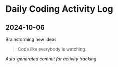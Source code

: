 # Daily Coding Activity Log

## 2024-10-06

Brainstorming new ideas

> Code like everybody is watching.

*Auto-generated commit for activity tracking*
